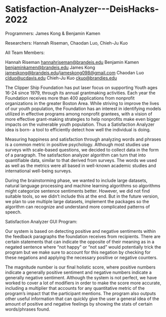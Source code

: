 # Satisfaction-Analyzer---DeisHacks-2022

Programmers: James Kong & Benjamin Kamen

Researchers: Hannah Riseman, Chaodan Luo, Chieh-Ju Kuo

All Team Members: 

Hannah Riseman hannahriseman@brandeis.edu
Benjamin Kamen benjaminkamen@brandeis.edu 
James Kong jameskong@brandeis.edu/jameskong098@gmail.com
Chaodan Luo clduo@ucdavis.edu
Chieh-Ju Kuo ckuo@brandies.edu 


The Clipper Ship Foundation has put laser focus on supporting Youth ages 16-24 since 1979, through its annual grantmaking activities. Each year the Foundation receives more than 400 applications from nonprofit organizations in the greater Boston Area. While striving to improve the lives of our youth population, the Foundation has an interest in identifying models utilized in effective programs among nonprofit grantees, with a vision of more effective grant-making strategies to help nonprofits make even bigger impacts on the vulnerable youth population. Thus a Satisfaction Analyzer idea is born- a tool to efficiently detect how well the individual is doing. 


Measuring happiness and satisfaction through analyzing words and phrases is a common metric in positive psychology. Although most studies use surveys with scale-based questions, we decided to collect data in the form of a paragraph. The satisfaction analyzer algorithm can turn that into quantifiable data, similar to that derived from surveys. The words we used as well as the metrics were all based in well-known academic studies and international well-being surveys.


During the brainstorming phase, we wanted to include large datasets, natural language processing and machine learning algorithms so algorithms might categorize sentence sentiments better. However, we did not find suitable tools, so we didn’t include this at the end. But in the future version, we plan to use multiple large datasets, implement the packages so the algorithm can recognize and understand more complicated patterns of speech. 

Satisfaction Analyzer GUI Program: 

Our system is based on detecting positive and negative sentiments within the feedback paragraphs the foundation receives from recipients. There are certain statements that can indicate the opposite of their meaning as in a negated sentence where “not happy” or “not sad” would potentially trick the program but we make sure to account for this negation by checking for these negations and applying the necessary positive or negative counters. 


The magnitude number is our final holistic score, where positive numbers indicate a generally positive sentiment and negative numbers indicate a generally negative sentiment. Although the system is not perfect, we have worked to cover a lot of modifiers in order to make the score more accurate, including a multiplier that accounts for any quantitative metric of the program’s impact that the participant mentions. The program also outputs other useful information that can quickly give the user a general idea of the amount of positive and negative feelings by showing the stats of certain words/phrases found. 

